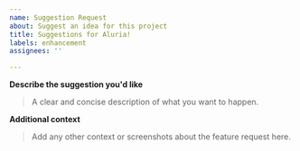 ```yaml
---
name: Suggestion Request
about: Suggest an idea for this project
title: Suggestions for Aluria!
labels: enhancement
assignees: ''

---
```


**Describe the suggestion you'd like**
> A clear and concise description of what you want to happen.

**Additional context**
> Add any other context or screenshots about the feature request here.
